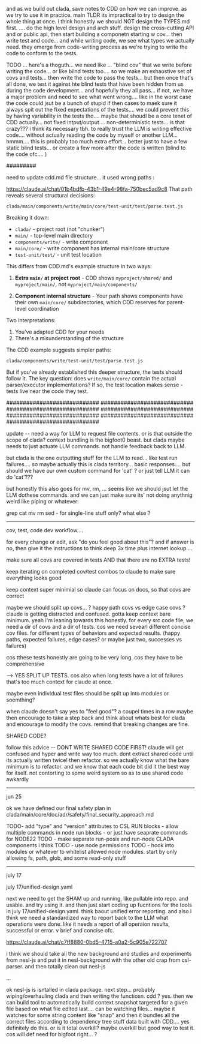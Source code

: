 
and as we build out clada, save notes to CDD on how we can improve.  as we try to use it in practice.  main TLDR its impractical to try to design the whole thing at once.  i think honestly we should NOT design the TYPES.md first.  .... do the high level design and arch stuff.  design the cross-cutting API and or public api, then start building a componetn starting w cov... then write test and code... and while writing code, we see what types we actually need.  they emerge from code-writing process as we're trying to write the code to conform to the tests. 

TODO ... here's a thoguth... we need like ... "blind cov" that we write before writing the code... or like bilnd tests too.... so we make an exhaustive set of covs and tests... then write the code to pass the tests... but then once that's all done, we test it against hte blind tests that have been hidden from us during the code development... and hopefully they all pass... if not, we have a major problem and need to see what went wrong.... like in the worst case the code could jsut be a bunch of stupid if then cases to maek sure it always spit out the fixed expectations of the tests.... we could prevent this by having variability in the tests tho.... maybe that shoudl be a core tenet of CDD actually... not fixed intput/output.... non-deterministic tests... is that crazy???  i think its necessary tbh.  to really trust the LLM is writing effective code.... without actually reading the code by myself or another LLM... hmmm....  this is probably too much extra effort... better just to have a few static blind tests... or create a few more after the code is written (blind to the code ofc.... )



#########

need to update cdd.md file structure... it used wrong paths :


https://claude.ai/chat/01b4bdfb-43b1-49e4-98fa-750bec5ad9c8
That path reveals several structural decisions:

```
clada/main/components/write/main/core/test-unit/test/parse.test.js
```

Breaking it down:
- `clada/` - project root (not "chunker")
- `main/` - top-level main directory
- `components/write/` - write component
- `main/core/` - write component has internal main/core structure
- `test-unit/test/` - unit test location

This differs from CDD.md's example structure in two ways:

1. **Extra `main/` at project root** - CDD shows `myproject/shared/` and `myproject/main/`, not `myproject/main/components/`

2. **Component internal structure** - Your path shows components have their own `main/core/` subdirectories, which CDD reserves for parent-level coordination

Two interpretations:
1. You've adapted CDD for your needs
2. There's a misunderstanding of the structure

The CDD example suggests simpler paths:
```
clada/components/write/test-unit/test/parse.test.js
```

But if you've already established this deeper structure, the tests should follow it. The key question: does `write/main/core/` contain the actual parser/executor implementations? If so, the test location makes sense - tests live near the code they test.

############################
############################
############################
############################
############################
############################
############################



$$$$$$$$$$$$$$$$

update -- need a way for LLM to request file contents.  or is that outside the scope of clada?  context bundling is the bigfoot0 beast.  but clada maybe needs to just actuate LLM commands.  not handle feedback back to LLM.

but clada is the one outputting stuff for the LLM to read... like test run failures.... so maybe actually this is clada territory... basic responses.... but should we have our own custom command for 'cat' ?  or just tell LLM it can do 'cat'???

but honestly this also goes for mv, rm, ... seems like we should jsut let the LLM dothese commands.  and we can just make sure its' not doing anythnig weird like piping or whatever:

grep 
cat
mv 
rm 
sed - for single-line stuff only? 
what else ? 


---------

cov, test, code dev workflow....

for every change or edit, ask "do you feel good about this"?  and if answer is no, then give it the instructions to think deep 3x time plus internet lookup.... 

make sure all covs are covered in tests AND that there are no EXTRA tests!  

keep iterating on completed cov/test combos to claude to make sure everything looks good 

keep context super minimial so claude can focus on docs, so that covs are correct

maybe we should split up covs... ?  happy path covs vs edge case covs ?  claude is getting distracted and confused.  gotta keep context bare minimum.  yeah i'm leaning towards this honestly.  for every src code file, we need a dir of covs and a dir of tests. cos we need sevearl different concise cov files.  for different types of behaviors and expected results.  (happy paths, expected failures, edge cases? or maybe just two, successes vs failures)

cos tthese tests honestly are going to be very long.  cos they have to be comprehensive 

--> YES SPLIT UP TESTS.  cos also when long tests have a lot of failures that's too much context for claude at once.

maybe even individual test files should be split up into modules or soemthing?

when claude doesn't say yes to "feel good"?  a coupel times in a row maybe then encourage to take a step back and think about whats best for clada and encourage to modify the covs.  remind that breaking changes are fine.

SHARED CODE? 

follow this advice -- DONT WRITE SHARED CODE FIRST! claude will get confused and hyper and write way too much.  dont extract shared code until its actually written twice! then refactor.  so we actually know what the bare minimum is to refactor.  and we know that each code bit did it the best way for itself.  not contorting to some weird system so as to use shared code awkardly


___________
jun 25

ok we have defined our final safety plan in clada/main/core/doc/adr/safety/final_security_approach.md


TODO- add "type" and "version" attributes to CSL RUN blocks 
    - allow multiple commands in node run blocks 
    - or just have seaprate commands for NODE22
TODO - make separate run-posix and run-node CLADA components i think 
TODO - use node permissions 
TODO - hook into modules or whatever to whitelist allowed node modules.  start by only allowing fs, path, glob, and some read-only stuff

______________________
july 17

july 17/unified-design.yaml

next we need to get the SHAM up and running, like pullable into repo. and usable. and try using it.  and then just start coding up fucntions for the tools in july 17/unified-design.yaml.  think baout unified error reporting.  and also i think we need a standardized way to report back to the LLM what operations were done.  like it needs a report of all operaion results, successful or error.  v brief and concise ofc. 

https://claude.ai/chat/c7ff8880-0bd5-4715-a0a2-5c905e722707

i think we should take all the new background and studies and experiments from nesl-js and put it in nesl-background with the other old crap from csl-parser.  and then totally clean out nesl-js


...

ok nesl-js is isntalled in clada package.  next step... probably wiping/overhauling clada and then writing the functiosn.  cdd ?  yes.  then we can build tool to automatically build context snapshot targeted for a given file based on what file edited last.... can be watching files... maybe it watches for some string content like "snap" and then it bundles all the correct files according to dependency tree stuff data built with CDD.... yes definitely do this.  or is it total overkill?  maybe overkill but good way to test it.  cos will def need for bigfoot right... ?
